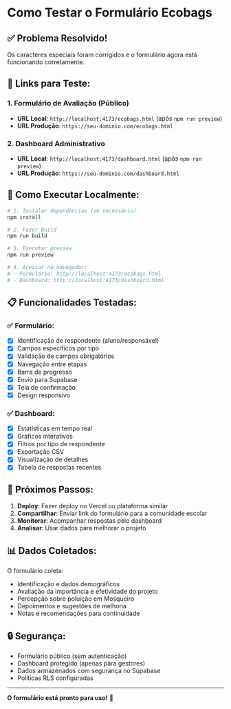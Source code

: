 # Como Testar o Formulário Ecobags

## ✅ **Problema Resolvido!**

Os caracteres especiais foram corrigidos e o formulário agora está funcionando corretamente.

## 🔗 **Links para Teste:**

### 1. **Formulário de Avaliação (Público)**
- **URL Local**: `http://localhost:4173/ecobags.html` (após `npm run preview`)
- **URL Produção**: `https://seu-dominio.com/ecobags.html`

### 2. **Dashboard Administrativo**
- **URL Local**: `http://localhost:4173/dashboard.html` (após `npm run preview`)
- **URL Produção**: `https://seu-dominio.com/dashboard.html`

## 🚀 **Como Executar Localmente:**

```bash
# 1. Instalar dependências (se necessário)
npm install

# 2. Fazer build
npm run build

# 3. Executar preview
npm run preview

# 4. Acessar no navegador:
# - Formulário: http://localhost:4173/ecobags.html
# - Dashboard: http://localhost:4173/dashboard.html
```

## 📋 **Funcionalidades Testadas:**

### ✅ **Formulário:**
- [x] Identificação de respondente (aluno/responsável)
- [x] Campos específicos por tipo
- [x] Validação de campos obrigatórios
- [x] Navegação entre etapas
- [x] Barra de progresso
- [x] Envio para Supabase
- [x] Tela de confirmação
- [x] Design responsivo

### ✅ **Dashboard:**
- [x] Estatísticas em tempo real
- [x] Gráficos interativos
- [x] Filtros por tipo de respondente
- [x] Exportação CSV
- [x] Visualização de detalhes
- [x] Tabela de respostas recentes

## 🎯 **Próximos Passos:**

1. **Deploy**: Fazer deploy no Vercel ou plataforma similar
2. **Compartilhar**: Enviar link do formulário para a comunidade escolar
3. **Monitorar**: Acompanhar respostas pelo dashboard
4. **Analisar**: Usar dados para melhorar o projeto

## 📊 **Dados Coletados:**

O formulário coleta:
- Identificação e dados demográficos
- Avaliação da importância e efetividade do projeto
- Percepção sobre poluição em Mosqueiro
- Depoimentos e sugestões de melhoria
- Notas e recomendações para continuidade

## 🔒 **Segurança:**

- Formulário público (sem autenticação)
- Dashboard protegido (apenas para gestores)
- Dados armazenados com segurança no Supabase
- Políticas RLS configuradas

---

**O formulário está pronto para uso!** 🎉